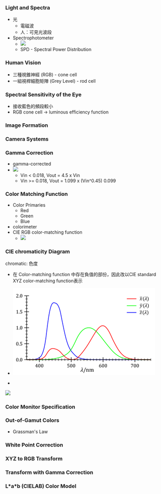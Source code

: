 ### Light and Spectra

* 光
  * 電磁波
  * 人：可見光波段
* Spectrophotometer
  * ![](https://upload.wikimedia.org/wikipedia/commons/f/f7/NormSPD.png)
  * SPD - Spectral Power Distribution

### Human Vision

* 三種視錐神經 \(RGB\) - cone cell
* 一組視桿細胞矩陣 \(Grey Level\) - rod cell

### Spectral Sensitivity of the Eye

* 接收藍色的頻段較小
* RGB cone cell -&gt; luminous efficiency function

### Image Formation

### Camera Systems

### Gamma Correction

* gamma-corrected
* ![](https://cg2010studio.files.wordpress.com/2011/12/gamma3.png?w=378&h=378)
  * Vin &lt; 0.018, Vout = 4.5 x Vin
  * Vin &gt;= 0.018, Vout = 1.099 x \(Vin^0.45\) 0.099

### Color Matching Function

* Color Primaries
  * Red
  * Green
  * Blue
* colorimeter 
* CIE RGB color-matching function
  * ![](https://upload.wikimedia.org/wikipedia/commons/thumb/6/69/CIE1931_RGBCMF.svg/650px-CIE1931_RGBCMF.svg.png)

### CIE chromaticity Diagram

chromatic: 色度

* 在 Color-matching function 中存在負值的部份，因此改以CIE standard XYZ color-matching function表示
* ![](/assets/import.png)

* 
![](https://upload.wikimedia.org/wikipedia/commons/thumb/6/60/CIE1931xy_CIERGB.svg/495px-CIE1931xy_CIERGB.svg.png)

### Color Monitor Specification

### Out-of-Gamut Colors

* Grassman's Law

### White Point Correction

### XYZ to RGB Transform

### Transform with Gamma Correction

### L\*a\*b \(CIELAB\) Color Model



